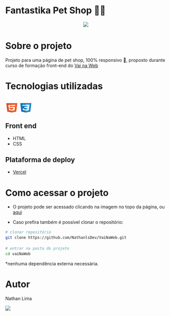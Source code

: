 # Fantastika Pet Shop 🦴🐶
<div align="center" max-width="600" max-height="600">
  <a href="https://vai-na-web-eosin.vercel.app/" target="_blank">
    <img width="600" src="https://i.ibb.co/vqcVtjn/Screenshot-2024-01-18-102650.png">
  </a>
</div>



# Sobre o projeto
Projeto para uma página de pet shop, 100% responsivo 📱, proposto durante curso de formação front-end do <a href="https://vainaweb.com.br//" target="_blank">Vai na Web</a>

# Tecnologias utilizadas

<div style="display: inline_block"><br>
  <img align="center" alt="HTML-logo" title="HTML" height="30" width="40" src="https://raw.githubusercontent.com/devicons/devicon/master/icons/html5/html5-original.svg">
  <img align="center" alt="CSS-logo" title="CSS" height="30" width="40" src="https://raw.githubusercontent.com/devicons/devicon/master/icons/css3/css3-original.svg">
</div>

## Front end
- HTML
- CSS
## Plataforma de deploy
- <a href="https://vercel.com/">Vercel</a>

# Como acessar o projeto
- O projeto pode ser acessado clicando na imagem no topo da página, ou <a href="https://vai-na-web-eosin.vercel.app/">aqui</a>

- Caso prefira também é possível clonar o repositório:

```bash
# clonar repositório
git clone https://github.com/NathanlsDev/VaiNaWeb.git

# entrar na pasta do projeto
cd vaiNaWeb
```
*nenhuma dependência externa necessária.

# Autor

Nathan Lima
<div>
  <a href="https://www.linkedin.com/in/NathanlsDev/" target="_blank" rel="external" title="Linkedin">
    <img src="https://img.shields.io/badge/-LinkedIn-%230077B5?style=for-the-badge&logo=linkedin&logoColor=white" target="_blank">
  </a>
</div>
